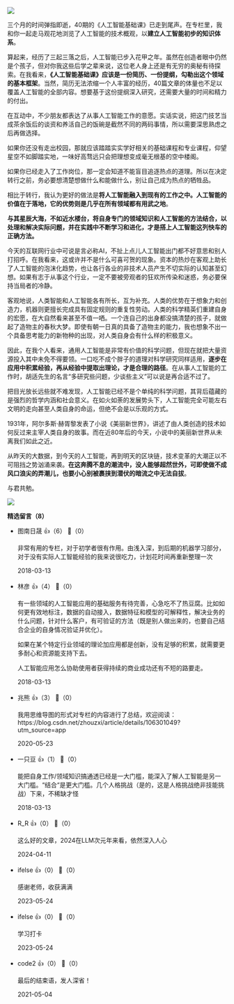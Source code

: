 ![](https://static001.geekbang.org/resource/image/49/e1/4958e57baae6925a8d0006bca09cf7e1.jpg?wh=1242%2A1799)

三个月的时间弹指即逝，40期的《人工智能基础课》已走到尾声。在专栏里，我和你一起走马观花地浏览了人工智能的技术概观，以**建立人工智能初步的知识体系**。

算起来，经历了三起三落之后，人工智能已步入花甲之年。虽然在创造者眼中仍然是个孩子，但对你我这些后学之辈来说，这位老人身上还是有无穷的奥秘有待探索。在我看来，**《人工智能基础课》应该是一份简历、一份提纲，勾勒出这个领域的基本框架**。当然，简历无法浓缩一个人丰富的经历，40篇文章的体量也不足以覆盖人工智能的全部内容。想要基于这份提纲深入研究，还需要大量的时间和精力的付出。

在互动中，不少朋友都表达了从事人工智能工作的意愿。实话实说，把这门技艺当成茶余饭后的谈资和养活自己的饭碗是截然不同的两码事情，所以需要深思熟虑之后再做选择。

如果你还没有走出校园，那就应该踏踏实实学好相关的基础课程和专业课程，仰望星空不如脚踏实地，一味好高骛远只会把理想变成毫无根基的空中楼阁。

如果你已经走入了工作岗位，那一定会知道不能盲目追逐热点的道理。所以在决定转行之前，务必要想清楚想做什么和能做什么，别让自己成为热点的牺牲品。

相比于转行，我认为更好的做法是**将人工智能融入到现有的工作之中。人工智能的价值在于落地，它的优势则是几乎在所有领域都有用武之地**。

**与其星辰大海，不如近水楼台，将自身专门的领域知识和人工智能的方法结合，以处理和解决实际问题，并在实践中不断学习和进化，才是搭上人工智能这列快车的正确方法。**

今天的互联网行业中可说是言必称AI，不扯上点儿人工智能出门都不好意思和别人打招呼。在我看来，这或许并不是什么可喜可贺的现象。资本的热炒在客观上助长了人工智能的泡沫化趋势，也让各行各业的非技术人员产生不切实际的认知甚至幻想。如果有志于从事这个行业，一定不要被旁观者的狂欢所传染和迷惑，务必要保持当局者的冷静。

客观地说，人类智能和人工智能各有所长，互为补充。人类的优势在于想象力和创造力，机器则更擅长完成具有固定规则的重复性劳动。人类的科学精英们重建自身的宏愿，在大自然看来甚至不值一哂。一个连自己的出身都没搞清楚的孩子，就做起了造物主的春秋大梦。即使有朝一日真的具备了造物主的能力，我也想象不出一个具备思考能力的新物种的出现，对人类自身会有什么样的积极意义。

因此，在我个人看来，通用人工智能是非常有价值的科学问题，但现在就把大量资源投入其中未免不得要领。一口吃不成个胖子的道理对科学研究同样适用，**逐步在应用中积累经验，再从经验中提取出理论，才是合理的路径**。在从事人工智能的工作时，胡适先生的名言“多研究些问题，少谈些主义”可以说是再合适不过了。

把目光放长远些就不难发现，人工智能已经不是个单纯的科学问题，其背后蕴藏的是强烈的哲学内涵和社会意义。在如火如荼的发展势头下，人工智能完全可能左右文明的走向甚至人类自身的命运，但绝不会是以乐观的方式。

1931年，阿尔多斯·赫胥黎发表了小说《美丽新世界》，讲述了由人类创造的技术如何反过来主宰人类自身的故事。而在近80年后的今天，小说中的美丽新世界从未离我们如此之近。

从昨天的大数据，到今天的人工智能，再到明天的区块链，技术变革的大潮正以不可阻挡之势汹涌来袭。**在这奔腾不息的潮流中，没人能够超然世外，可即使做不成风口浪尖的弄潮儿，也要小心别被裹挟到潜伏的暗流之中无法自拔**。

与君共勉。

[![](https://static001.geekbang.org/resource/image/51/3c/510e9f4184aa3b513f23a895ec749e3c.jpg?wh=1142%2A801)](http://cn.mikecrm.com/cMBzGWA)
<div><strong>精选留言（8）</strong></div><ul>
<li><span>图南日晟</span> 👍（6） 💬（0）<p>非常有用的专栏，对于初学者很有作用。由浅入深，到后期的机器学习部分，对于没有实际人工智能经验的我来说很吃力，计划花时间再重新整理一次</p>2018-03-13</li><br/><li><span>林彦</span> 👍（4） 💬（0）<p>有一些领域的人工智能应用的基础服务有待完善，心急吃不了热豆腐。比如如何更有效地标注，数据的自动接入，数据特征和模型的可解释性，解决业务的什么问题，针对什么客户，有可验证的方法（既是别人做出来的，也要自己结合企业的自身情况验证并优化）。

如果在某个特定行业领域的理论加应用都是创新，没有足够的积累，就需要更多耐心和资源能支持下去。

人工智能应用怎么协助使用者获得持续的商业成功还有不短的路要走。</p>2018-03-13</li><br/><li><span>兆熊</span> 👍（3） 💬（0）<p>我用思维导图的形式对专栏的内容进行了总结，欢迎阅读： https:&#47;&#47;blog.csdn.net&#47;zhouzxi&#47;article&#47;details&#47;106301049?utm_source=app</p>2020-05-23</li><br/><li><span>一只豆</span> 👍（1） 💬（0）<p>能把自身工作&#47;领域知识搞通透已经是一大门槛，能深入了解人工智能是另一大门槛。“结合“是更大门槛。几个人格挑战（是的，这是人格挑战绝非技能挑战）下来，不稀缺才怪</p>2018-03-13</li><br/><li><span>R_R</span> 👍（0） 💬（0）<p>这么好的文章，2024在LLM次元年来看，依然深入人心</p>2024-04-11</li><br/><li><span>ifelse</span> 👍（0） 💬（0）<p>感谢老师，收获满满</p>2023-05-24</li><br/><li><span>ifelse</span> 👍（0） 💬（0）<p>学习打卡</p>2023-05-24</li><br/><li><span>code2</span> 👍（0） 💬（0）<p>最后的结束语，发人深省！</p>2021-05-04</li><br/>
</ul>